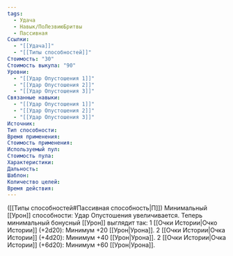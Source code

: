 ```yaml
---
tags:
  - Удача
  - Навык/ПоЛезвиюБритвы
  - Пассивная
Ссылки:
  - "[[Удача]]"
  - "[[Типы способностей]]"
Стоимость: "30"
Стоимость выкупа: "90"
Уровни:
  - "[[Удар Опустошения 1]]"
  - "[[Удар Опустошения 2]]"
  - "[[Удар Опустошения 3]]"
Связанные навыки:
  - "[[Удар Опустошения 1]]"
  - "[[Удар Опустошения 2]]"
  - "[[Удар Опустошения 3]]"
Источник:
Тип способности:
Время применения:
Стоимость применения:
Используемый пул:
Стоимость пула:
Характеристики:
Дальность:
Шаблон:
Количество целей:
Время действия:
---
```

([[Типы способностей#Пассивная способность|П]]) Минимальный [[Урон]] способности: Удар Опустошения увеличивается. Теперь минимальный бонусный [[Урон]] выглядит так:
1 [[Очки Истории|Очко Истории]] (+2d20): Минимум +20 [[Урон|Урона]].
2 [[Очки Истории|Очка Истории]] (+4d20): Минимум +40 [[Урон|Урона]].
2 [[Очки Истории|Очка Истории]] (+6d20): Минимум +60 [[Урон|Урона]]. 